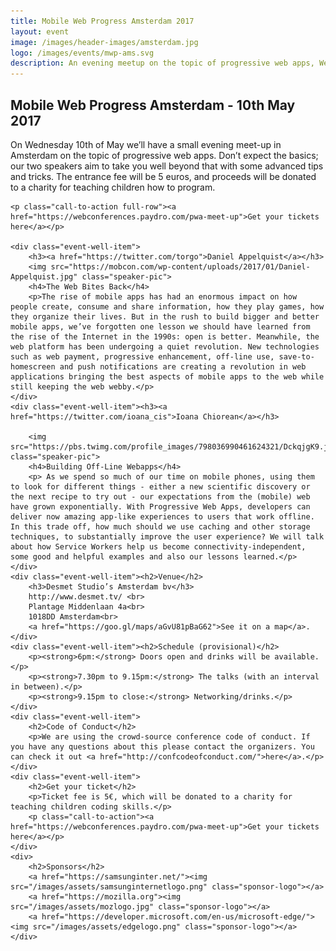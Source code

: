 ```yaml
---
title: Mobile Web Progress Amsterdam 2017 
layout: event
image: /images/header-images/amsterdam.jpg
logo: /images/events/mwp-ams.svg
description: An evening meetup on the topic of progressive web apps, Wednesday 10th May 2017 
---
```

<div class="event-well">
    <h2>Mobile Web Progress Amsterdam - 10th May 2017</h2>
    <p>On Wednesday 10th of May we’ll have a small evening meet-up in Amsterdam on the topic of progressive web apps. Don’t expect the basics; our two speakers aim to take you well beyond that with some advanced tips and tricks. The entrance fee will be 5 euros, and proceeds will be donated to a charity for teaching children how to program.</p>

    <p class="call-to-action full-row"><a href="https://webconferences.paydro.com/pwa-meet-up">Get your tickets here</a></p>

    <div class="event-well-item">
        <h3><a href="https://twitter.com/torgo">Daniel Appelquist</a></h3>
        <img src="https://mobcon.com/wp-content/uploads/2017/01/Daniel-Appelquist.jpg" class="speaker-pic">
        <h4>The Web Bites Back</h4>
        <p>The rise of mobile apps has had an enormous impact on how people create, consume and share information, how they play games, how they organize their lives. But in the rush to build bigger and better mobile apps, we’ve forgotten one lesson we should have learned from the rise of the Internet in the 1990s: open is better. Meanwhile, the web platform has been undergoing a quiet revolution. New technologies such as web payment, progressive enhancement, off-line use, save-to-homescreen and push notifications are creating a revolution in web applications bringing the best aspects of mobile apps to the web while still keeping the web webby.</p>
    </div>
    <div class="event-well-item"><h3><a href="https://twitter.com/ioana_cis">Ioana Chiorean</a></h3>
        
        <img src="https://pbs.twimg.com/profile_images/798036990461624321/DckqjgK9.jpg" class="speaker-pic">
        <h4>Building Off-Line Webapps</h4>
        <p> As we spend so much of our time on mobile phones, using them to look for different things - either a new scientific discovery or the next recipe to try out - our expectations from the (mobile) web have grown exponentially. With Progressive Web Apps, developers can deliver now amazing app-like experiences to users that work offline. In this trade off, how much should we use caching and other storage techniques, to substantially improve the user experience? We will talk about how Service Workers help us become connectivity-independent, some good and helpful examples and also our lessons learned.</p>
    </div>
    <div class="event-well-item"><h2>Venue</h2>
        <h3>Desmet Studio’s Amsterdam bv</h3>
        http://www.desmet.tv/ <br>
        Plantage Middenlaan 4a<br>
        1018DD Amsterdam<br>
        <a href="https://goo.gl/maps/aGvU81pBaG62">See it on a map</a>.
    </div>
    <div class="event-well-item"><h2>Schedule (provisional)</h2>
        <p><strong>6pm:</strong> Doors open and drinks will be available.</p>
        <p><strong>7.30pm to 9.15pm:</strong> The talks (with an interval in between).</p>
        <p><strong>9.15pm to close:</strong> Networking/drinks.</p>
    </div>
    <div class="event-well-item">
        <h2>Code of Conduct</h2>
        <p>We are using the crowd-source conference code of conduct. If you have any questions about this please contact the organizers. You can check it out <a href="http://confcodeofconduct.com/">here</a>.</p>
    </div>
    <div class="event-well-item">
        <h2>Get your ticket</h2>
        <p>Ticket fee is 5€, which will be donated to a charity for teaching children coding skills.</p>
        <p class="call-to-action"><a href="https://webconferences.paydro.com/pwa-meet-up">Get your tickets here</a></p>
    </div>
    <div>
        <h2>Sponsors</h2>
        <a href="https://samsunginter.net/"><img src="/images/assets/samsunginternetlogo.png" class="sponsor-logo"></a>
        <a href="https://mozilla.org"><img src="/images/assets/mozlogo.jpg" class="sponsor-logo"></a>
        <a href="https://developer.microsoft.com/en-us/microsoft-edge/"><img src="/images/assets/edgelogo.png" class="sponsor-logo"></a>
    </div>
</div>

